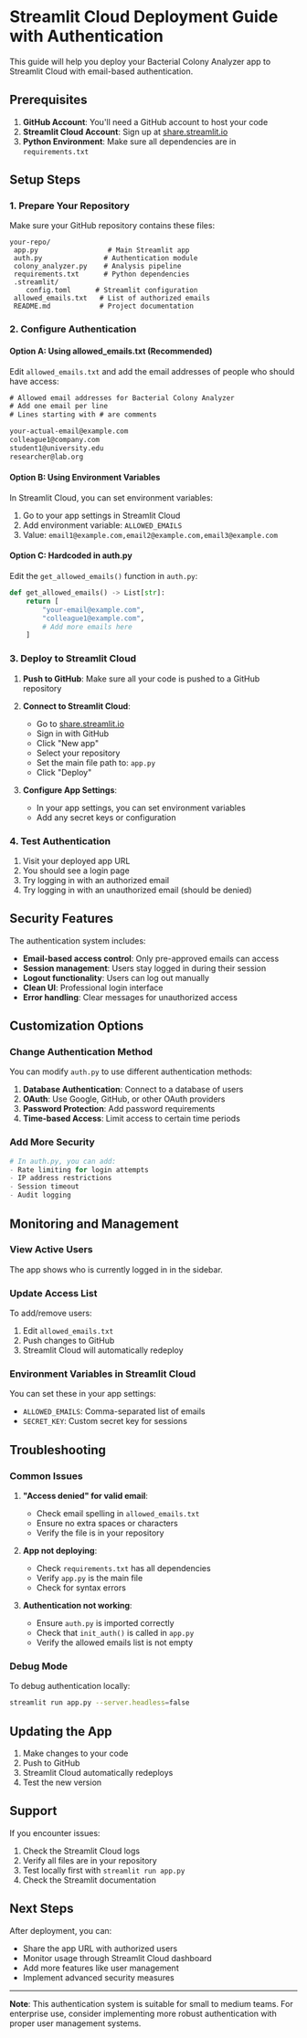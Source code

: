 #  Streamlit Cloud Deployment Guide with Authentication

This guide will help you deploy your Bacterial Colony Analyzer app to Streamlit Cloud with email-based authentication.

##  Prerequisites

1. **GitHub Account**: You'll need a GitHub account to host your code
2. **Streamlit Cloud Account**: Sign up at [share.streamlit.io](https://share.streamlit.io)
3. **Python Environment**: Make sure all dependencies are in `requirements.txt`

##  Setup Steps

### 1. Prepare Your Repository

Make sure your GitHub repository contains these files:
```
your-repo/
 app.py                 # Main Streamlit app
 auth.py               # Authentication module
 colony_analyzer.py    # Analysis pipeline
 requirements.txt      # Python dependencies
 .streamlit/
    config.toml      # Streamlit configuration
 allowed_emails.txt   # List of authorized emails
 README.md            # Project documentation
```

### 2. Configure Authentication

#### Option A: Using allowed_emails.txt (Recommended)
Edit `allowed_emails.txt` and add the email addresses of people who should have access:

```txt
# Allowed email addresses for Bacterial Colony Analyzer
# Add one email per line
# Lines starting with # are comments

your-actual-email@example.com
colleague1@company.com
student1@university.edu
researcher@lab.org
```

#### Option B: Using Environment Variables
In Streamlit Cloud, you can set environment variables:
1. Go to your app settings in Streamlit Cloud
2. Add environment variable: `ALLOWED_EMAILS`
3. Value: `email1@example.com,email2@example.com,email3@example.com`

#### Option C: Hardcoded in auth.py
Edit the `get_allowed_emails()` function in `auth.py`:

```python
def get_allowed_emails() -> List[str]:
    return [
        "your-email@example.com",
        "colleague1@example.com",
        # Add more emails here
    ]
```

### 3. Deploy to Streamlit Cloud

1. **Push to GitHub**: Make sure all your code is pushed to a GitHub repository

2. **Connect to Streamlit Cloud**:
   - Go to [share.streamlit.io](https://share.streamlit.io)
   - Sign in with GitHub
   - Click "New app"
   - Select your repository
   - Set the main file path to: `app.py`
   - Click "Deploy"

3. **Configure App Settings**:
   - In your app settings, you can set environment variables
   - Add any secret keys or configuration

### 4. Test Authentication

1. Visit your deployed app URL
2. You should see a login page
3. Try logging in with an authorized email
4. Try logging in with an unauthorized email (should be denied)

##  Security Features

The authentication system includes:

- **Email-based access control**: Only pre-approved emails can access
- **Session management**: Users stay logged in during their session
- **Logout functionality**: Users can log out manually
- **Clean UI**: Professional login interface
- **Error handling**: Clear messages for unauthorized access

##  Customization Options

### Change Authentication Method

You can modify `auth.py` to use different authentication methods:

1. **Database Authentication**: Connect to a database of users
2. **OAuth**: Use Google, GitHub, or other OAuth providers
3. **Password Protection**: Add password requirements
4. **Time-based Access**: Limit access to certain time periods

### Add More Security

```python
# In auth.py, you can add:
- Rate limiting for login attempts
- IP address restrictions
- Session timeout
- Audit logging
```

##  Monitoring and Management

### View Active Users
The app shows who is currently logged in in the sidebar.

### Update Access List
To add/remove users:
1. Edit `allowed_emails.txt`
2. Push changes to GitHub
3. Streamlit Cloud will automatically redeploy

### Environment Variables in Streamlit Cloud
You can set these in your app settings:
- `ALLOWED_EMAILS`: Comma-separated list of emails
- `SECRET_KEY`: Custom secret key for sessions

##  Troubleshooting

### Common Issues

1. **"Access denied" for valid email**:
   - Check email spelling in `allowed_emails.txt`
   - Ensure no extra spaces or characters
   - Verify the file is in your repository

2. **App not deploying**:
   - Check `requirements.txt` has all dependencies
   - Verify `app.py` is the main file
   - Check for syntax errors

3. **Authentication not working**:
   - Ensure `auth.py` is imported correctly
   - Check that `init_auth()` is called in `app.py`
   - Verify the allowed emails list is not empty

### Debug Mode

To debug authentication locally:
```bash
streamlit run app.py --server.headless=false
```

##  Updating the App

1. Make changes to your code
2. Push to GitHub
3. Streamlit Cloud automatically redeploys
4. Test the new version

##  Support

If you encounter issues:
1. Check the Streamlit Cloud logs
2. Verify all files are in your repository
3. Test locally first with `streamlit run app.py`
4. Check the Streamlit documentation

##  Next Steps

After deployment, you can:
- Share the app URL with authorized users
- Monitor usage through Streamlit Cloud dashboard
- Add more features like user management
- Implement advanced security measures

---

**Note**: This authentication system is suitable for small to medium teams. For enterprise use, consider implementing more robust authentication with proper user management systems. 